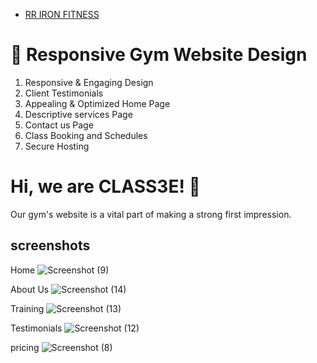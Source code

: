 
 - [RR IRON FITNESS](http://rrironfitness.epizy.com/)



# 💪 Responsive Gym Website Design

01. Responsive & Engaging Design
02. Client Testimonials
03. Appealing & Optimized Home Page
04. Descriptive services Page
05. Contact us Page
06. Class Booking and Schedules
07. Secure Hosting


# Hi, we are CLASS3E! 👋
Our gym's website is a vital part of making a strong first impression.
             


## screenshots
Home
![Screenshot (9)](https://user-images.githubusercontent.com/113230103/192134239-b64a8ae3-e009-4d89-84dc-792a3fbfd80a.png)

About Us
![Screenshot (14)](https://user-images.githubusercontent.com/113230103/192134307-0dc2a96d-bb0c-4774-ab46-1a3dae1db361.png)

Training
![Screenshot (13)](https://user-images.githubusercontent.com/113230103/192134445-ba26bbe8-6f2e-4313-9883-91764f86e48d.png)

Testimonials
![Screenshot (12)](https://user-images.githubusercontent.com/113230103/192134482-89fb93c1-677b-4591-99ab-6ef4bb5dca29.png)

pricing
![Screenshot (8)](https://user-images.githubusercontent.com/113230103/192134537-d92ef94e-dd7a-4658-8a18-efa372ba570b.png)

